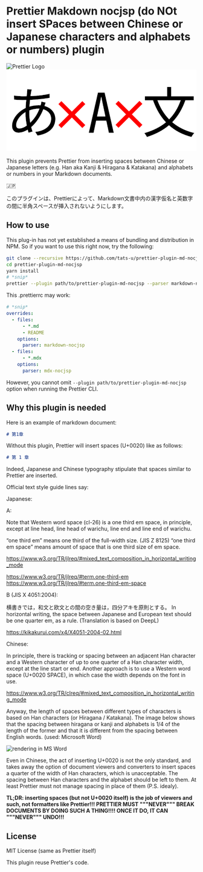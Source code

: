 # Prettier Makdown nocjsp (do NOt insert SPaces between Chinese or Japanese characters and alphabets or numbers) plugin

![Prettier Logo](https://raw.githubusercontent.com/prettier/prettier-logo/master/images/prettier-banner-light.png)
![Logo](./assets/logo.png)

This plugin prevents Prettier from inserting spaces between Chinese or Japanese letters (e.g. Han aka Kanji & Hiragana & Katakana)  and alphabets or numbers in your Markdown documents.

🇯🇵

このプラグインは、Prettierによって、Markdown文書中内の漢字仮名と英数字の間に半角スペースが挿入されないようにします。

## How to use

This plug-in has not yet established a means of bundling and distribution in NPM.  So if you want to use this right now, try the following:

```bash
git clone --recursive https://github.com/tats-u/prettier-plugin-md-nocjsp.git
cd prettier-plugin-md-nocjsp
yarn install
# *snip*
prettier --plugin path/to/prettier-plugin-md-nocjsp --parser markdown-nocjsp *.md
```

This .prettierrc may work:

```yaml
# *snip*
overrides:
  - files:
      - *.md
      - README
    options:
      parser: markdown-nocjsp
  - files:
      - *.mdx
    options:
      parser: mdx-nocjsp
```

However, you cannot omit `--plugin path/to/prettier-plugin-md-nocjsp` option when running the Prettier CLI.

## Why this plugin is needed

Here is an example of markdown document:

```markdown
# 第1章
```

Without this plugin, Prettier will insert spaces (U+0020) like as follows:

```markdown
# 第 1 章
```

Indeed, Japanese and Chinese typography stipulate that spaces similar to Prettier are inserted.

Official text style guide lines say:

Japanese:

A:

  Note that Western word space (cl-26) is a one third em space, in principle, except at line head, line head of warichu, line end and line end of warichu.

  “one third em” means one third of the full-width size. (JIS Z 8125)
  “one third em space” means amount of space that is one third size of em space.

<https://www.w3.org/TR/jlreq/#mixed_text_composition_in_horizontal_writing_mode>

<https://www.w3.org/TR/jlreq/#term.one-third-em>
<https://www.w3.org/TR/jlreq/#term.one-third-em-space>

B (JIS X 4051:2004):

  横書きでは，和文と欧文との間の空き量は，四分アキを原則とする。
  In horizontal writing, the space between Japanese and European text should be one quarter em, as a rule.
  (Translation is based on DeepL)

<https://kikakurui.com/x4/X4051-2004-02.html>

Chinese:

  In principle, there is tracking or spacing between an adjacent Han character and a Western character of up to one quarter of a Han character width, except at the line start or end.
  Another approach is to use a Western word space (U+0020 SPACE), in which case the width depends on the font in use.

<https://www.w3.org/TR/clreq/#mixed_text_composition_in_horizontal_writing_mode>

Anyway, the length of spaces between different types of characters is based on Han characters (or Hiragana / Katakana).
The image below shows that the spacing between hiragana or kanji and alphabets is 1/4 of the length of the former and that it is different from the spacing between English words. (used: Microsoft Word)

![rendering in MS Word](https://user-images.githubusercontent.com/12870451/92094047-f8d6c900-ee0e-11ea-8164-2fc7d54cdeb7.png)

Even in Chinese, the act of inserting U+0020 is not the only standard, and takes away the option of document viewers and converters to insert spaces a quarter of the width of Han characters, which is unacceptable. The spacing between Han characters and the alphabet should be left to them. At least Prettier must not manage spacing in place of them (P.S. idealy).

**TL;DR: inserting spaces (but not U+0020 itself) is the job of viewers and such, not formatters like Prettier!!!  PRETTIER MUST """NEVER""" BREAK DOCUMENTS BY DOING SUCH A THING!!!!  ONCE IT DO, IT CAN """NEVER""" UNDO!!!**

## License

MIT License (same as Prettier itself)

This plugin reuse Prettier's code.
